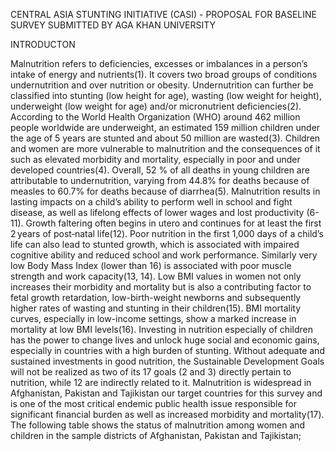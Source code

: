 CENTRAL ASIA STUNTING INITIATIVE (CASI) - PROPOSAL FOR BASELINE SURVEY 
SUBMITTED BY AGA KHAN UNIVERSITY

INTRODUCTON

Malnutrition refers to deficiencies, excesses or imbalances in a person’s intake of energy and nutrients(1). It covers two broad groups of conditions undernutrition and over nutrition or obesity. Undernutrition can further be classified into stunting (low height for age), wasting (low weight for height), underweight (low weight for age) and/or micronutrient deficiencies(2). According to the World Health Organization (WHO) around 462 million people worldwide are underweight, an estimated 159 million children under the age of 5 years are stunted and about 50 million are wasted(3). Children and women are more vulnerable to malnutrition and the consequences of it such as elevated morbidity and mortality, especially in poor and under developed countries(4). Overall, 52 % of all deaths in young children are attributable to undernutrition, varying from 44.8% for deaths because of measles to 60.7% for deaths because of diarrhea(5). Malnutrition results in lasting impacts on a child’s ability to perform well in school and fight disease, as well as lifelong effects of lower wages and lost productivity (6-11). Growth faltering often begins in utero and continues for at least the first 2 years of post‐natal life(12). Poor nutrition in the first 1,000 days of a child’s life can also lead to stunted growth, which is associated with impaired cognitive ability and reduced school and work performance.
Similarly very low Body Mass Index (lower than 16) is associated with poor muscle strength and work capacity(13, 14). Low BMI values in women not only increases their morbidity and mortality but is also a contributing factor to fetal growth retardation, low-birth-weight newborns and subsequently higher rates of wasting and stunting in their children(15). BMI mortality curves, especially in low-income settings, show a marked increase in mortality at low BMI levels(16). Investing in nutrition especially of children has the power to change lives and unlock huge social and economic gains, especially in countries with a high burden of stunting. Without adequate and sustained investments in good nutrition, the Sustainable Development Goals will not be realized as two of its 17 goals (2 and 3) directly pertain to nutrition, while 12 are indirectly related to it.
Malnutrition is widespread in Afghanistan, Pakistan and Tajikistan our target countries for this survey and is one of the most critical endemic public health issue responsible for significant financial burden as well as increased morbidity and mortality(17). The following table shows the status of malnutrition among women and children in the sample districts of Afghanistan, Pakistan and Tajikistan;
